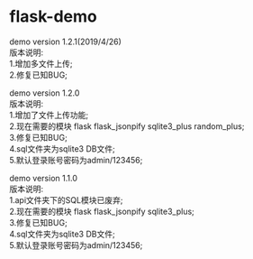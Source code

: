 # flask-demo  

demo version 1.2.1(2019/4/26)  
版本说明:  
1.增加多文件上传;  
2.修复已知BUG;  

demo version 1.2.0  
版本说明:  
1.增加了文件上传功能;  
2.现在需要的模块 flask flask_jsonpify sqlite3_plus random_plus;  
3.修复已知BUG;  
4.sql文件夹为sqlite3 DB文件;  
5.默认登录账号密码为admin/123456;  
  
demo version 1.1.0  
版本说明:  
1.api文件夹下的SQL模块已废弃;  
2.现在需要的模块 flask flask_jsonpify sqlite3_plus;  
3.修复已知BUG;  
4.sql文件夹为sqlite3 DB文件;  
5.默认登录账号密码为admin/123456;  
  
